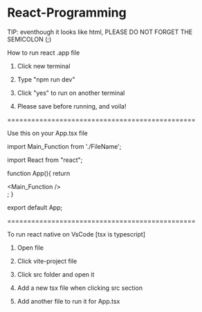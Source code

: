# React-Programming

TIP: eventhough it looks like html, PLEASE DO NOT FORGET THE SEMICOLON (;)

How to run react .app file

1. Click new terminal

2. Type "npm run dev"

3. Click "yes" to run on another terminal

4. Please save before running, and voila!

===============================================

Use this on your App.tsx file

import Main_Function from './FileName';

import React from "react";

function App(){
  return <div><Main_Function /></div>;
}

export default App;

===============================================

To run react native on VsCode [tsx is typescript]

1. Open file

2. Click vite-project file

3. Click src folder and open it

4. Add a new tsx file when clicking src section

4. Add another file to run it for App.tsx
